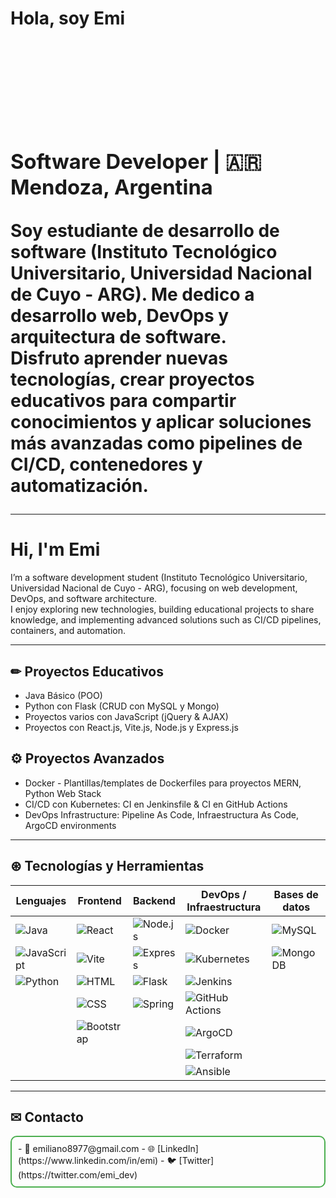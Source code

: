 <!--
**Emi8977/emi8977** is a ✨ _special_ ✨ repository because its `README.md` (this file) appears on your GitHub profile.

Here are some ideas to get you started:

- 🔭 I’m currently working on ...
- 🌱 I’m currently learning ...
- 👯 I’m looking to collaborate on ...
- 🤔 I’m looking for help with ...
- 💬 Ask me about ...
- 📫 How to reach me: ...
- 😄 Pronouns: ...
- ⚡ Fun fact: ...
-->


<p align="center">
  <strong><h1> Hola, soy Emi<h1></strong><br>
  <h3>Software Developer | 🇦🇷 Mendoza, Argentina</h3>
</p>

Soy estudiante de desarrollo de software (Instituto Tecnológico Universitario, Universidad Nacional de Cuyo - ARG). Me dedico a desarrollo web, DevOps y arquitectura de software.  
Disfruto aprender nuevas tecnologías, crear proyectos educativos para compartir conocimientos y aplicar soluciones más avanzadas como pipelines de CI/CD, contenedores y automatización.

---

<p align="center">
  <h1>Hi, I'm Emi</h1>
</p>

I’m a software development student (Instituto Tecnológico Universitario, Universidad Nacional de Cuyo - ARG), focusing on web development, DevOps, and software architecture.  
I enjoy exploring new technologies, building educational projects to share knowledge, and implementing advanced solutions such as CI/CD pipelines, containers, and automation.

---

## ✏ Proyectos Educativos
- Java Básico (POO)
- Python con Flask (CRUD con MySQL y Mongo)
- Proyectos varios con JavaScript (jQuery & AJAX)
- Proyectos con React.js, Vite.js, Node.js y Express.js

## ⚙ Proyectos Avanzados
- Docker - Plantillas/templates de Dockerfiles para proyectos MERN, Python Web Stack
- CI/CD con Kubernetes: CI en Jenkinsfile & CI en GitHub Actions
- DevOps Infrastructure: Pipeline As Code, Infraestructura As Code, ArgoCD environments

---

## ⊛ Tecnologías y Herramientas
| Lenguajes | Frontend | Backend | DevOps / Infraestructura | Bases de datos |
|-----------|---------|--------|-------------------------|----------------|
| ![Java](https://img.shields.io/badge/Java-ED8B00?style=for-the-badge&logo=java&logoColor=white) | ![React](https://img.shields.io/badge/React-61DAFB?style=for-the-badge&logo=react&logoColor=black) | ![Node.js](https://img.shields.io/badge/Node.js-339933?style=for-the-badge&logo=node.js&logoColor=white) | ![Docker](https://img.shields.io/badge/Docker-2496ED?style=for-the-badge&logo=docker&logoColor=white) | ![MySQL](https://img.shields.io/badge/MySQL-4479A1?style=for-the-badge&logo=mysql&logoColor=white) |
| ![JavaScript](https://img.shields.io/badge/JavaScript-F7DF1E?style=for-the-badge&logo=javascript&logoColor=black) | ![Vite](https://img.shields.io/badge/Vite-646CFF?style=for-the-badge&logo=vite&logoColor=white) | ![Express](https://img.shields.io/badge/Express-000000?style=for-the-badge&logo=express&logoColor=white) | ![Kubernetes](https://img.shields.io/badge/Kubernetes-326CE5?style=for-the-badge&logo=kubernetes&logoColor=white) | ![MongoDB](https://img.shields.io/badge/MongoDB-47A248?style=for-the-badge&logo=mongodb&logoColor=white) |
| ![Python](https://img.shields.io/badge/Python-3776AB?style=for-the-badge&logo=python&logoColor=white) | ![HTML](https://img.shields.io/badge/HTML-E34F26?style=for-the-badge&logo=html5&logoColor=white) | ![Flask](https://img.shields.io/badge/Flask-000000?style=for-the-badge&logo=flask&logoColor=white) | ![Jenkins](https://img.shields.io/badge/Jenkins-D24939?style=for-the-badge&logo=jenkins&logoColor=white) | |
| | ![CSS](https://img.shields.io/badge/CSS-1572B6?style=for-the-badge&logo=css3&logoColor=white) | ![Spring](https://img.shields.io/badge/Spring-6DB33F?style=for-the-badge&logo=spring&logoColor=white) | ![GitHub Actions](https://img.shields.io/badge/GitHub_Actions-2088FF?style=for-the-badge&logo=githubactions&logoColor=white) | |
| | ![Bootstrap](https://img.shields.io/badge/Bootstrap-7952B3?style=for-the-badge&logo=bootstrap&logoColor=white) | | ![ArgoCD](https://img.shields.io/badge/ArgoCD-000000?style=for-the-badge&logo=argocd&logoColor=white) | |
| | | | ![Terraform](https://img.shields.io/badge/Terraform-7B42BC?style=for-the-badge&logo=terraform&logoColor=white) | |
| | | | ![Ansible](https://img.shields.io/badge/Ansible-000000?style=for-the-badge&logo=ansible&logoColor=white) | |

---

## ✉ Contacto

<div style="border:2px solid #4CAF50; padding: 10px; border-radius: 10px; display: inline-block;">
- 📧 emiliano8977@gmail.com
- 🌐 [LinkedIn](https://www.linkedin.com/in/emi)
- 🐦 [Twitter](https://twitter.com/emi_dev)
</div>




